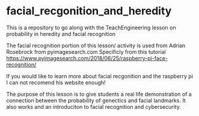 # facial_recgonition_and_heredity
This is a repository to go along with the TeachEngineering lesson on probability in heredity and facial recognition 

The facial recognition portion of this lesson/ activity is used from Adrian Rosebrock from pyimagesearch.com
Specificly from this tutorial https://www.pyimagesearch.com/2018/06/25/raspberry-pi-face-recognition/

If you would like to learn more about facial recgonition and the raspberry pi I can not recomend his website enough!

The purpose of this lesson is to give students a real life demonstration of a connection between the probability of genectics and facial landmarks. It also works and an introduciton to facial recognition and cybersecurity. 
